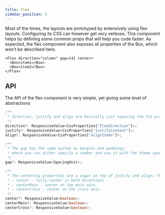 ```yaml
---
title: Flex
sidebar_position: 3
---
```


Most of the times, the layouts are prototyped by extensively using flex layouts. Configuring its CSS can however get very verbose. This component helps by defining some common props that will help you code faster. As expected, the flex component also exposes all properties of the Box, which won't be described here.

```tsx
<Flex direction="column" gap={4} center>
  <Box>item1</Box>
  <Box>item2</Box>
</Flex>
```

## API

The API of the flex component is very simple, yet giving some level of abstractions

```ts
/**
 * direction, justify and align are basically just exposing the CSS properties to the component, using a name that is slightly shorter
 */
direction?: ResponsiveValue<CssProperties["flexDirection"]>;
justify?: ResponsiveValue<CssProperties["justifyContent"]>;
align?: ResponsiveValue<CssProperties["alignItems"]>;

/**
 * The gap has the same system as margins and paddings,
 * where you can either specify a number and use it with the theme spacing multiplier or you can provide a raw string to be used
 */
gap?: ResponsiveValue<SpacingUnit>;

/**
 * The centering properties are a sugar on top of justify and align. They give you the option to easily center the content in 3 ways:
 * - center - fully center in both directions
 * - centerMain - center on the main axis
 * - centerCross - center on the cross axis
 */
center?: ResponsiveValue<boolean>;
centerMain?: ResponsiveValue<boolean>;
centerCross?: ResponsiveValue<boolean>;
```
